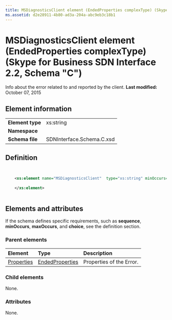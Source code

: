 ```yaml
---
title: MSDiagnosticsClient element (EndedProperties complexType) (Skype for Business SDN Interface 2.2, Schema "C")
ms.assetid: d2e28911-4b80-ad3a-204a-abc9eb3c18b1
---
```



# MSDiagnosticsClient element (EndedProperties complexType) (Skype for Business SDN Interface 2.2, Schema "C")
Info about the error related to and reported by the client. 
 **Last modified:** October 07, 2015
  
    
    


## Element information


|||
|:-----|:-----|
|**Element type**|xs:string |
|**Namespace**||
|**Schema file**|SDNInterface.Schema.C.xsd |
   

## Definition


```XML


    <xs:element name="MSDiagnosticsClient"  type="xs:string" minOccurs="0">
    
    </xs:element>
  
```


## Elements and attributes

If the schema defines specific requirements, such as **sequence**, **minOccurs**, **maxOccurs**, and **choice**, see the definition section. 
  
    
    

### Parent elements



|**Element**|**Type**|**Description**|
|:-----|:-----|:-----|
| [Properties](properties-element-endedtype-complextype-1.md)| [EndedProperties](endedproperties-complextype-1.md)|Properties of the Error. |
   

### Child elements

None. 
  
    
    

### Attributes

None. 
  
    
    

